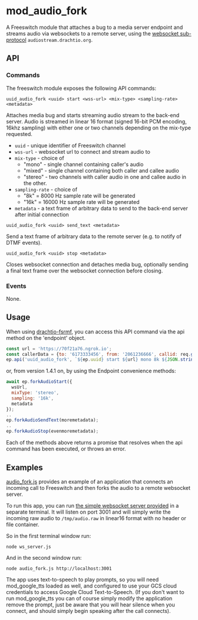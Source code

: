# mod_audio_fork

A Freeswitch module that attaches a bug to a media server endpoint and streams audio via websockets to a remote server, using the [websocket sub-protocol](https://tools.ietf.org/html/rfc6455#section-1.9) `audiostream.drachtio.org`.

## API

### Commands
The freeswitch module exposes the following API commands:

```
uuid_audio_fork <uuid> start <wss-url> <mix-type> <sampling-rate> <metadata>
```
Attaches media bug and starts streaming audio stream to the back-end server.  Audio is streamed in linear 16 format (signed 16-bit PCM encoding, 16khz sampling) with either one or two channels depending on the mix-type requested.
- `uuid` - unique identifier of Freeswitch channel
- `wss-url` - websocket url to connect and stream audio to
- `mix-type` - choice of 
  - "mono" - single channel containing caller's audio
  - "mixed" - single channel containing both caller and callee audio
  - "stereo" - two channels with caller audio in one and callee audio in the other.
- `sampling-rate` - choice of
  - "8k" = 8000 Hz sample rate will be generated
  - "16k" = 16000 Hz sample rate will be generated
- `metadata` - a text frame of arbitrary data to send to the back-end server after initial connection

```
uuid_audio_fork <uuid> send_text <metadata>
```
Send a text frame of arbitrary data to the remote server (e.g. to notify of DTMF events).

```
uuid_audio_fork <uuid> stop <metadata>
```
Closes websocket connection and detaches media bug, optionally sending a final text frame over the websocket connection before closing.

### Events
None.

## Usage
When using [drachtio-fsrmf](https://www.npmjs.com/package/drachtio-fsmrf), you can access this API command via the api method on the 'endpoint' object.
```js
const url = 'https://70f21a76.ngrok.io';
const callerData = {to: '6173333456', from: '2061236666', callid: req.get('Call-Id')};
ep.api('uuid_audio_fork', `${ep.uuid} start ${url} mono 8k ${JSON.stringify(callerData)}`);
```
or, from version 1.4.1 on, by using the Endpoint convenience methods:
```js
await ep.forkAudioStart({
  wsUrl,
  mixType: 'stereo',
  sampling: '16k',
  metadata
});
..
ep.forkAudioSendText(moremetadata);
..
ep.forkAudioStop(evenmoremetadata);
```
Each of the methods above returns a promise that resolves when the api command has been executed, or throws an error.
## Examples
[audio_fork.js](../../examples/audio_fork.js) provides an example of an application that connects an incoming call to Freeswitch and then forks the audio to a remote websocket server.

To run this app, you can run [the simple websocket server provided](../../examples/ws_server.js) in a separate terminal.  It will listen on port 3001 and will simply write the incoming raw audio to `/tmp/audio.raw` in linear16 format with no header or file container.

So in the first terminal window run:
```
node ws_server.js
```
And in the second window run:
```
node audio_fork.js http://localhost:3001
```
The app uses text-to-speech to play prompts, so you will need mod_google_tts loaded as well, and configured to use your GCS cloud credentials to access Google Cloud Text-to-Speech.  (If you don't want to run mod_google_tts you can of course simply modify the application remove the prompt, just be aware that you will hear silence when you connect, and should simply begin speaking after the call connects).


